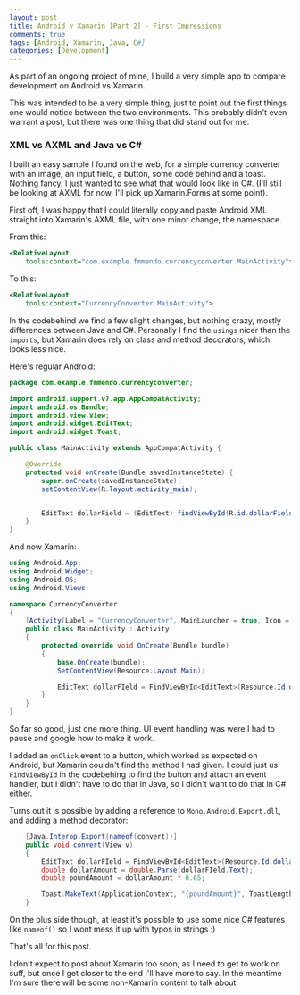 ```yaml
---
layout: post
title: Android v Xamarin [Part 2] - First Impressions
comments: true
tags: [Android, Xamarin, Java, C#]
categories: [Development]
---
```


As part of an ongoing project of mine, I build a very simple app to compare development on Android vs Xamarin.<!--more--> 

This was intended to be a very simple thing, just to point out the first things one would notice between the two environments. This probably didn't even warrant a post, but there was one thing that did stand out for me.

### XML vs AXML and Java vs C&#35;

I built an easy sample I found on the web, for a simple currency converter with an image, an input field, a button, some code behind and a toast. Nothing fancy. I just wanted to see what that would look like in C#. (I'll still be looking at AXML for now, I'll pick up Xamarin.Forms at some point).

First off, I was happy that I could literally copy and paste Android XML straight into Xamarin's AXML file, with one minor change, the namespace.

From this:
```xml
<RelativeLayout 
    tools:context="com.example.fmmendo.currencyconverter.MainActivity">
```

To this:
```xml
<RelativeLayout 
    tools:context="CurrencyConverter.MainActivity">
```

In the codebehind we find a few slight changes, but nothing crazy, mostly differences between Java and C#. Personally I find the `usings` nicer than the `imports`, but Xamarin does rely on class and method decorators, which looks less nice.

Here's regular Android:
```java
package com.example.fmmendo.currencyconverter;

import android.support.v7.app.AppCompatActivity;
import android.os.Bundle;
import android.view.View;
import android.widget.EditText;
import android.widget.Toast;

public class MainActivity extends AppCompatActivity {

    @Override
    protected void onCreate(Bundle savedInstanceState) {
        super.onCreate(savedInstanceState);
        setContentView(R.layout.activity_main);


        EditText dollarField = (EditText) findViewById(R.id.dollarField);
    }
}
```

And now Xamarin:
```cs
using Android.App;
using Android.Widget;
using Android.OS;
using Android.Views;

namespace CurrencyConverter
{
    [Activity(Label = "CurrencyConverter", MainLauncher = true, Icon = "@drawable/icon")]
    public class MainActivity : Activity
    {
        protected override void OnCreate(Bundle bundle)
        {
            base.OnCreate(bundle);
            SetContentView(Resource.Layout.Main);

            EditText dollarFIeld = FindViewById<EditText>(Resource.Id.dollarField);
        }
    }
}
```

So far so good, just one more thing. UI event handling was were I had to pause and google how to make it work.

I added an `onClick` event to a button, which worked as expected on Android, but Xamarin couldn't find the method I had given. I could just us `FindViewById` in the codebehing to find the button and attach an event handler, but I didn't have to do that in Java, so I didn't want to do that in C# either.

Turns out it is possible by adding a reference to `Mono.Android.Export.dll`, and adding a method decorator:

```cs
    [Java.Interop.Export(nameof(convert))]
    public void convert(View v)
    {
        EditText dollarFIeld = FindViewById<EditText>(Resource.Id.dollarField);
        double dollarAmount = double.Parse(dollarFIeld.Text);
        double poundAmount = dollarAmount * 0.65;

        Toast.MakeText(ApplicationContext, "{poundAmount}", ToastLength.Long).Show();
    }
```

On the plus side though, at least it's possible to use some nice C# features like `nameof()` so I wont mess it up with typos in strings :)

That's all for this post.

I don't expect to post about Xamarin too soon, as I need to get to work on suff, but once I get closer to the end I'll have more to say. In the meantime I'm sure there will be some non-Xamarin content to talk about.

